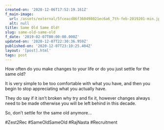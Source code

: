 ```yaml
---
created-on: '2020-12-06T17:52:19.161Z'
f_main-image:
  url: /assets/external/5fceacd86f360498021ec6a6_7th-feb-2019201-min.jpeg
  alt: null
title: Same Old Same Old!
slug: same-old-same-old
f_date: '2019-02-07T00:00:00.000Z'
updated-on: '2020-12-07T22:30:36.959Z'
published-on: '2020-12-07T23:10:25.404Z'
layout: '[post].html'
tags: post
---
```


How often do you make changes to your life or do you just settle for the same old?

It is very simple to be too comfortable with what you have, and then you begin to stop appreciating what you actually have.

They do say if it isn’t broken why try and fix it, however changes always need to be made otherwise you will be left behind in this decade.

So, don’t settle for the same old anymore…

#Zest2Rec #SameOldSameOld #RajNasta #Recruitment
